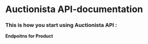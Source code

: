 # Auctionista API-documentation

### This is how you start using Auctionista API :
**Endpoitns for Product** 




